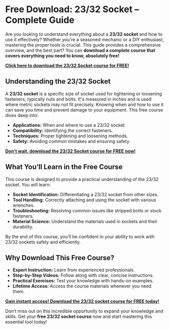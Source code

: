# Free Download: 23/32 Socket – Complete Guide

Are you looking to understand everything about a **23/32 socket** and how to use it effectively? Whether you're a seasoned mechanic or a DIY enthusiast, mastering the proper tools is crucial. This guide provides a comprehensive overview, and the best part? You can **download a complete course that covers everything you need to know, absolutely free!**

[**Click here to download the 23/32 Socket course for FREE!**](https://udemywork.com/23-32-socket)

## Understanding the 23/32 Socket

A **23/32 socket** is a specific size of socket used for tightening or loosening fasteners, typically nuts and bolts. It's measured in inches and is used where metric sockets may not fit precisely. Knowing when and how to use it can save you time and prevent damage to your equipment. This free course dives deep into:

*   **Applications:** When and where to use a 23/32 socket.
*   **Compatibility:** Identifying the correct fasteners.
*   **Techniques:** Proper tightening and loosening methods.
*   **Safety:** Avoiding common mistakes and ensuring safety.

[**Don't wait, download the 23/32 Socket course for FREE now!**](https://udemywork.com/23-32-socket)

## What You’ll Learn in the Free Course

This course is designed to provide a practical understanding of the 23/32 socket. You will learn:

*   **Socket Identification:** Differentiating a 23/32 socket from other sizes.
*   **Tool Handling:** Correctly attaching and using the socket with various wrenches.
*   **Troubleshooting:** Resolving common issues like stripped bolts or stuck fasteners.
*   **Material Science:** Understand the materials used in sockets and their durability.

By the end of this course, you’ll be confident in your ability to work with 23/32 sockets safely and efficiently.

## Why Download This Free Course?

*   **Expert Instruction:** Learn from experienced professionals.
*   **Step-by-Step Videos:** Follow along with clear, concise instructions.
*   **Practical Exercises:** Test your knowledge with hands-on examples.
*   **Lifetime Access:** Access the course materials whenever you need them.

[**Gain instant access! Download the 23/32 socket course for FREE today!**](https://udemywork.com/23-32-socket)

Don’t miss out on this incredible opportunity to expand your knowledge and skills. Get your **free 23/32 socket course** now and start mastering this essential tool today!
